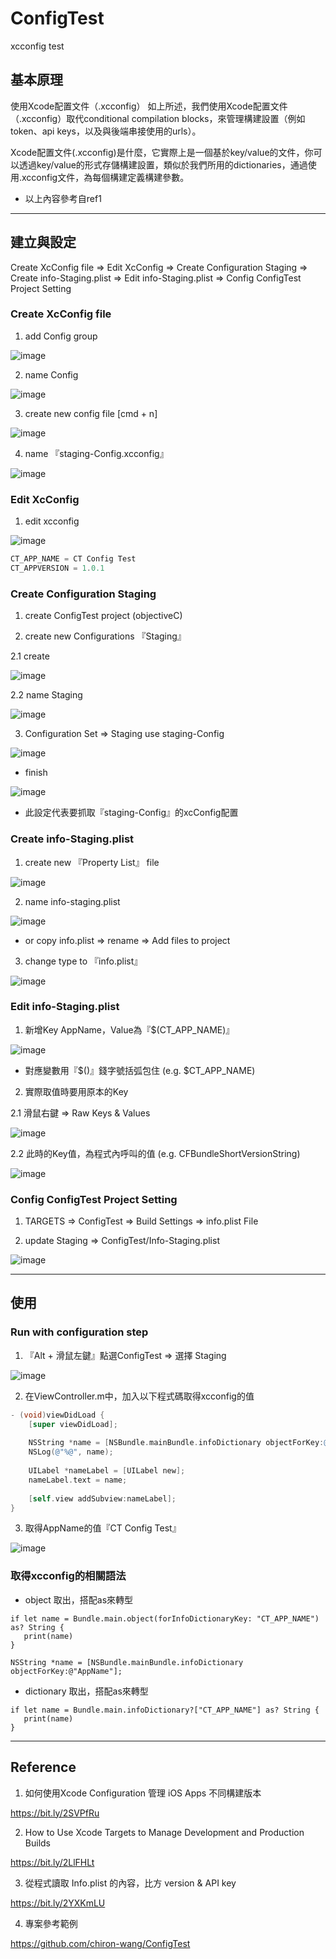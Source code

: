 # ConfigTest
xcconfig test
## 基本原理
使用Xcode配置文件（.xcconfig）
如上所述，我們使用Xcode配置文件（.xcconfig）取代conditional compilation blocks，來管理構建設置（例如token、api keys，以及與後端串接使用的urls）。

Xcode配置文件(.xcconfig)是什麼，它實際上是一個基於key/value的文件，你可以透過key/value的形式存儲構建設置，類似於我們所用的dictionaries，通過使用.xcconfig文件，為每個構建定義構建參數。

* 以上內容參考自ref1

---

## 建立與設定

Create XcConfig file => Edit XcConfig => Create Configuration Staging => Create info-Staging.plist =>  Edit info-Staging.plist => Config ConfigTest Project Setting

### Create XcConfig file
1. add Config group

![image](https://github.com/chiron-wang/ConfigTest/blob/master/blogImages/xcconfig001.png)

2. name Config

![image](https://github.com/chiron-wang/ConfigTest/blob/master/blogImages/xcconfig002.png)

3. create new config file [cmd + n]

![image](https://github.com/chiron-wang/ConfigTest/blob/master/blogImages/xcconfig003.png)

4. name 『staging-Config.xcconfig』

![image](https://github.com/chiron-wang/ConfigTest/blob/master/blogImages/xcconfig004.png)

### Edit XcConfig
1. edit xcconfig

![image](https://github.com/chiron-wang/ConfigTest/blob/master/blogImages/xcconfig005.png)

```objectiveC
CT_APP_NAME = CT Config Test
CT_APPVERSION = 1.0.1
```

### Create Configuration Staging

1. create ConfigTest project (objectiveC)

2. create new Configurations 『Staging』

2.1 create

![image](https://github.com/chiron-wang/ConfigTest/blob/master/blogImages/xcconfig006.png)

2.2 name Staging

![image](https://github.com/chiron-wang/ConfigTest/blob/master/blogImages/xcconfig007.png)

3. Configuration Set => Staging use staging-Config

![image](https://github.com/chiron-wang/ConfigTest/blob/master/blogImages/xcconfig008.png)

* finish

![image](https://github.com/chiron-wang/ConfigTest/blob/master/blogImages/xcconfig009.png)

* 此設定代表要抓取『staging-Config』的xcConfig配置

### Create info-Staging.plist
1. create new 『Property List』 file

![image](https://github.com/chiron-wang/ConfigTest/blob/master/blogImages/xcconfig010.png)

2. name info-staging.plist

![image](https://github.com/chiron-wang/ConfigTest/blob/master/blogImages/xcconfig011.png)

* or copy info.plist => rename => Add files to project

3. change type to 『info.plist』

![image](https://github.com/chiron-wang/ConfigTest/blob/master/blogImages/xcconfig012.png)

### Edit info-Staging.plist

1. 新增Key AppName，Value為『$(CT_APP_NAME)』

![image](https://github.com/chiron-wang/ConfigTest/blob/master/blogImages/xcconfig013.png)

* 對應變數用『$()』錢字號括弧包住 (e.g. $CT_APP_NAME)

2. 實際取值時要用原本的Key

2.1 滑鼠右鍵 => Raw Keys & Values

![image](https://github.com/chiron-wang/ConfigTest/blob/master/blogImages/xcconfig014.png)

2.2 此時的Key值，為程式內呼叫的值 (e.g. CFBundleShortVersionString)

![image](https://github.com/chiron-wang/ConfigTest/blob/master/blogImages/xcconfig015.png)

### Config ConfigTest Project Setting
1. TARGETS => ConfigTest => Build Settings => info.plist File

2. update Staging => ConfigTest/Info-Staging.plist

![image](https://github.com/chiron-wang/ConfigTest/blob/master/blogImages/xcconfig016.png)

---

## 使用

### Run with configuration step
1. 『Alt + 滑鼠左鍵』點選ConfigTest => 選擇 Staging

![image](https://github.com/chiron-wang/ConfigTest/blob/master/blogImages/xcconfig017.png)

2. 在ViewController.m中，加入以下程式碼取得xcconfig的值

```objectivec
- (void)viewDidLoad {
    [super viewDidLoad];
    
    NSString *name = [NSBundle.mainBundle.infoDictionary objectForKey:@"AppName"];
    NSLog(@"%@", name);
    
    UILabel *nameLabel = [UILabel new];
    nameLabel.text = name;
    
    [self.view addSubview:nameLabel];
}
```

3. 取得AppName的值『CT Config Test』

![image](https://github.com/chiron-wang/ConfigTest/blob/master/blogImages/xcconfig018.png)

### 取得xcconfig的相關語法

* object 取出，搭配as來轉型
```swift=
if let name = Bundle.main.object(forInfoDictionaryKey: "CT_APP_NAME") as? String {
   print(name)
}
```

```objectivec=
NSString *name = [NSBundle.mainBundle.infoDictionary objectForKey:@"AppName"];
```

* dictionary 取出，搭配as來轉型
```swift=
if let name = Bundle.main.infoDictionary?["CT_APP_NAME"] as? String {
   print(name)
}
```

---

## Reference

1. 如何使用Xcode Configuration 管理 iOS Apps 不同構建版本

https://bit.ly/2SVPfRu

2. How to Use Xcode Targets to Manage Development and Production Builds

https://bit.ly/2LlFHLt

3. 從程式讀取 Info.plist 的內容，比方 version & API key

https://bit.ly/2YXKmLU

4. 專案參考範例

https://github.com/chiron-wang/ConfigTest
